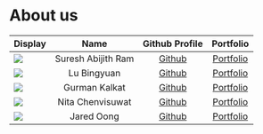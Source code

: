 # About us

| Display                                                   |        Name        |             Github Profile             |             Portfolio             |
|-----------------------------------------------------------|:------------------:|:--------------------------------------:|:---------------------------------:|
| ![](https://via.placeholder.com/100.png?text=Photo)       | Suresh Abijith Ram |     [Github](https://github.com/)      |  [Portfolio](team/topgun2001.md)  |
| ![](https://via.placeholder.com/100.png?text=Photo)       |    Lu Bingyuan     |     [Github](https://github.com/)      | [Portfolio](docs/team/johndoe.md) |
| ![](https://avatars.githubusercontent.com/gurmankalkat)       |   Gurman Kalkat    |     [Github](https://github.com/)      | [Portfolio](team/gurmankalkat.md) |
| ![](https://avatars.githubusercontent.com/u/88151966?v=4) |  Nita Chenvisuwat  | [Github](https://github.com/junenita)  |   [Portfolio](team/junenita.md)   |
| ![](https://avatars.githubusercontent.com/u/88092096?v=4) |     Jared Oong     | [Github](https://github.com/jaredoong) |  [Portfolio](team/jaredoong.md)   |
